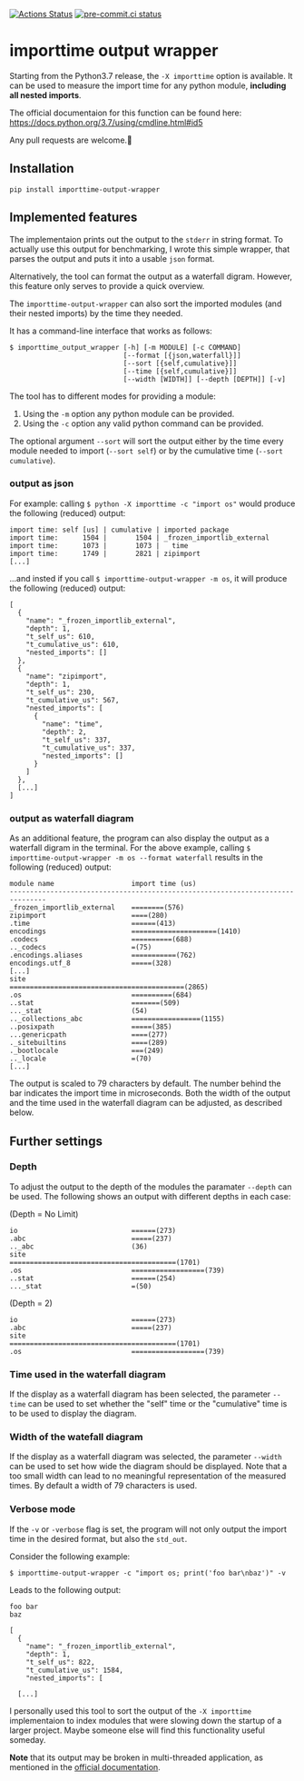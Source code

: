 [![Actions Status](https://github.com/dominikwalk/importtime_output_wrapper/workflows/coverage/badge.svg)](https://github.com/dominikwalk/importtime_output_wrapper/actions)
[![pre-commit.ci status](https://results.pre-commit.ci/badge/github/dominikwalk/importtime-output-wrapper/main.svg)](https://results.pre-commit.ci/latest/github/dominikwalk/importtime-output-wrapper/main)

# importtime output wrapper

Starting from the Python3.7 release, the ```-X importtime``` option is available.
It can be used to measure the import time for any python module, **including all nested imports**.

The official documentaion for this function can be found here:
https://docs.python.org/3.7/using/cmdline.html#id5

Any pull requests are welcome.🍰

## Installation

`pip install importtime-output-wrapper`

## Implemented features

The implementaion prints out the output to the ```stderr``` in string format. To actually use this output for benchmarking, I wrote this simple wrapper, that parses the output and puts it into a usable ```json``` format.

Alternatively, the tool can format the output as a waterfall digram. However, this feature only serves to provide a quick overview.

The ```importtime-output-wrapper``` can also sort the imported modules (and their nested imports) by the time they needed.

It has a command-line interface that works as follows:

```console
$ importtime_output_wrapper [-h] [-m MODULE] [-c COMMAND]
                            [--format [{json,waterfall}]]
                            [--sort [{self,cumulative}]]
                            [--time [{self,cumulative}]]
                            [--width [WIDTH]] [--depth [DEPTH]] [-v]
```

The tool has to different modes for providing a module:
1. Using the ```-m``` option any python module can be provided.
2. Using the ```-c``` option any valid python command can be provided.


The optional argument ```--sort``` will sort the output either by the time every module needed to import (```--sort self```) or by the cumulative time (```--sort cumulative```).
### output as json
For example: calling ```$ python -X importtime -c "import os"``` would produce the following (reduced) output:
```console
import time: self [us] | cumulative | imported package
import time:      1504 |       1504 | _frozen_importlib_external
import time:      1073 |       1073 |   time
import time:      1749 |       2821 | zipimport
[...]
```

...and insted if you call ```$ importtime-output-wrapper -m os```, it will produce the following (reduced) output:
```console
[
  {
    "name": "_frozen_importlib_external",
    "depth": 1,
    "t_self_us": 610,
    "t_cumulative_us": 610,
    "nested_imports": []
  },
  {
    "name": "zipimport",
    "depth": 1,
    "t_self_us": 230,
    "t_cumulative_us": 567,
    "nested_imports": [
      {
        "name": "time",
        "depth": 2,
        "t_self_us": 337,
        "t_cumulative_us": 337,
        "nested_imports": []
      }
    ]
  },
  [...]
]
```
### output as waterfall diagram
As an additional feature, the program can also display the output as a waterfall digram in the terminal. For the above example, calling ```$ importtime-output-wrapper -m os --format waterfall``` results in the following (reduced) output:
```console
module name                   import time (us)
-------------------------------------------------------------------------------
_frozen_importlib_external    ========(576)
zipimport                     ====(280)
.time                         ======(413)
encodings                     =====================(1410)
.codecs                       ==========(688)
.._codecs                     =(75)
.encodings.aliases            ===========(762)
encodings.utf_8               =====(328)
[...]
site                          ===========================================(2865)
.os                           ==========(684)
..stat                        =======(509)
..._stat                      (54)
.._collections_abc            =================(1155)
..posixpath                   =====(385)
...genericpath                ====(277)
._sitebuiltins                ====(289)
._bootlocale                  ===(249)
.._locale                     =(70)
[...]
```
The output is scaled to 79 characters by default. The number behind the bar indicates the import time in microseconds. Both the width of the output and the time used in the waterfall diagram can be adjusted, as described below.

## Further settings
### Depth
To adjust the output to the depth of the modules the paramater ```--depth``` can be used.
The following shows an output with different depths in each case:

(Depth = No Limit)
```console
io                            ======(273)
.abc                          =====(237)
.._abc                        (36)
site                          =========================================(1701)
.os                           ==================(739)
..stat                        ======(254)
..._stat                      =(50)
```
(Depth = 2)
```console
io                            ======(273)
.abc                          =====(237)
site                          =========================================(1701)
.os                           ==================(739)
```

### Time used in the waterfall diagram
If the display as a waterfall diagram has been selected, the parameter ```--time``` can be used to set whether the "self" time or the "cumulative" time is to be used to display the diagram.
### Width of the watefall diagram
If the display as a waterfall diagram was selected, the parameter ```--width``` can be used to set how wide the diagram should be displayed. Note that a too small width can lead to no meaningful representation of the measured times. By default a width of 79 characters is used.
### Verbose mode
If the ``-v`` or ``-verbose`` flag is set, the program will not only output the import time in the desired format, but also the ``std_out``.

Consider the following example:
```console
$ importtime-output-wrapper -c "import os; print('foo bar\nbaz')" -v
```
Leads to the following output:
```console
foo bar
baz

[
  {
    "name": "_frozen_importlib_external",
    "depth": 1,
    "t_self_us": 822,
    "t_cumulative_us": 1584,
    "nested_imports": [

  [...]
```

I personally used this tool to sort the output of the ```-X importtime``` implementaion to index modules that were slowing down the startup of a larger project.
Maybe someone else will find this functionality useful someday.

**Note** that its output may be broken in multi-threaded application, as mentioned in the [official documentation](https://docs.python.org/3.7/using/cmdline.html#id5 "importtime documentation").
